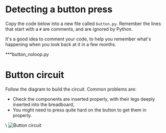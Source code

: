 # Detecting a button press

Copy the code below into a new file called `button.py`. Remember the lines that start with a `#` are comments, and are ignored by Python. 

It's a good idea to comment your code, to help you remember what's happening when you look back at it in a few months.

***button_noloop.py

# Button circuit

Follow the diagram to build the circuit. Common problems are:

* Check the components are inserted properly, with their legs deeply inserted into the breadboard,
* You might need to press quite hard on the button to get them in properly.

\ ![Button circuit](1button.png)

